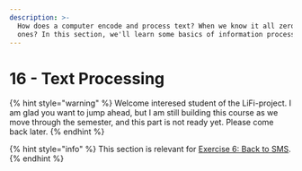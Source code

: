 ```yaml
---
description: >-
  How does a computer encode and process text? When we know it all zeroes and
  ones? In this section, we'll learn some basics of information processing.
---
```


# 16 - Text Processing

{% hint style="warning" %}
Welcome interesed student of the LiFi-project. I am glad you want to jump ahead, but I am still building this course as we move through the semester, and this part is not ready yet. Please come back later.
{% endhint %}

{% hint style="info" %}
This section is relevant for [Exercise 6: Back to SMS](https://github.com/winf-hsos/lifi-exercises/raw/main/exercises/06\_exercise\_back\_to\_sms.pdf).
{% endhint %}


